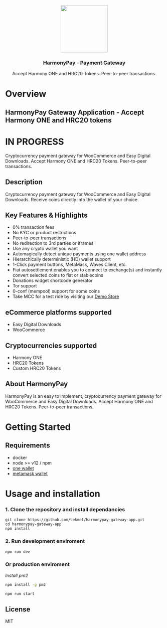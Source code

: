 <p align="center">
   <br/>
   <a href="https://harmonypay.open4g.com/" target="_blank"><img width="150px" src="https://github.com/sekmet/harmonypay-gateway/raw/main/docs/ONE.svg" /></a>
   <h3 align="center">HarmonyPay - Payment Gateway</h3>
   <p align="center">
   Accept Harmony ONE and HRC20 Tokens. Peer-to-peer transactions.
   </p>

</p>

# Overview

## HarmonyPay Gateway Application - Accept Harmony ONE and HRC20 tokens

# IN PROGRESS

Cryptocurrency payment gateway for WooCommerce and Easy Digital Downloads. Accept Harmony ONE and HRC20 Tokens. Peer-to-peer transactions.

## Description

Cryptocurrency payment gateway for WooCommerce and Easy Digital Downloads. Receive coins directly into the wallet of your choice.


## Key Features & Highlights

- 0% transaction fees
- No KYC or product restrictions
- Peer-to-peer transactions
- No redirection to 3rd parties or iframes
- Use any crypto wallet you want
- Automagically detect unique payments using one wallet address
- Hierarchically deterministic (HD) wallet support
- 1-Click payment buttons, MetaMask, Waves Client, etc.
- Fiat autosettlement enables you to connect to exchange(s) and instantly convert selected coins to fiat or stablecoins
- Donations widget shortcode generator
- Tor support
- 0-conf (mempool) support for some coins
- Take MCC for a test ride by visiting our <a href="https://harmonypay.open4g.com/">Demo Store</a>


## eCommerce platforms supported

- Easy Digital Downloads
- WooCommerce

## Cryptocurrencies supported

- Harmony ONE
- HRC20 Tokens
- Custom HRC20 Tokens


## About HarmonyPay

HarmonyPay is an easy to implement, cryptocurrency payment gateway for WooCommerce and Easy Digital Downloads. Accept Harmony ONE and HRC20 Tokens. Peer-to-peer transactions.


# Getting Started

## Requirements
- docker
- node >= v12 / npm
- [one wallet](https://metamask.io/download.html)
- [metamask wallet](https://metamask.io/download.html)

# Usage and installation

### 1. Clone the repository and install dependancies

```
git clone https://github.com/sekmet/harmonypay-gateway-app.git
cd harmonypay-gateway-app
npm install
```

### 2. Run development enviroment

```sh
npm run dev
```

### Or production enviroment

*Install pm2*
```sh
npm install -g pm2
```

```sh
npm run start
```

## License

MIT
